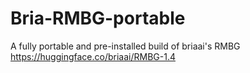 # Bria-RMBG-portable
A fully portable and pre-installed build of briaai's RMBG https://huggingface.co/briaai/RMBG-1.4
